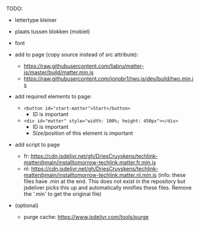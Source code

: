 TODO: 
- lettertype kleiner
- plaats tussen blokken (mobiel)
- font

- add to page (copy source instead of src attribute):
    - https://raw.githubusercontent.com/liabru/matter-js/master/build/matter.min.js
    - https://raw.githubusercontent.com/jonobr1/two.js/dev/build/two.min.js

- add required elements to page:
  - `<button id="start-matter">Start</button>`
    - ID is important
  - `<div id="matter" style="width: 100%; height: 450px"></div>`
    - ID is important
    - Size/position of this element is important

- add script to page
  - fr: https://cdn.jsdelivr.net/gh/DriesCruyskens/techlink-matter@main/installtomorrow-techlink.matter.fr.min.js
  - nl: https://cdn.jsdelivr.net/gh/DriesCruyskens/techlink-matter@main/installtomorrow-techlink.matter.nl.min.js
(info: these files have .min at the end. This does not exist in the repository but jsdeliver picks this up and automatically minifies these files. Remove the '.min' to get the original file)

- (optional)
  - purge cache: https://www.jsdelivr.com/tools/purge
  